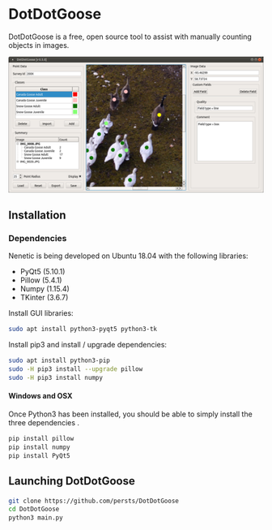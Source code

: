 # DotDotGoose
DotDotGoose is a free, open source tool to assist with manually counting objects in images.

![Screen Shot](doc/source/example.png)

## Installation

### Dependencies
Nenetic is being developed on Ubuntu 18.04 with the following libraries:

* PyQt5 (5.10.1)
* Pillow (5.4.1)
* Numpy (1.15.4)
* TKinter (3.6.7)

Install GUI libraries:

``` bash
sudo apt install python3-pyqt5 python3-tk
```
Install pip3 and install / upgrade dependencies:
```bash
sudo apt install python3-pip
sudo -H pip3 install --upgrade pillow
sudo -H pip3 install numpy
```

#### Windows and OSX
Once Python3 has been installed, you should be able to simply install the three dependencies .

```bash
pip install pillow
pip install numpy
pip install PyQt5
```



## Launching DotDotGoose

```bash
git clone https://github.com/persts/DotDotGoose
cd DotDotGoose
python3 main.py
```